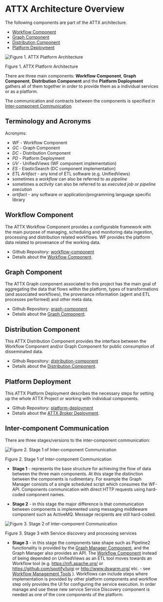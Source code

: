 # ATTX Architecture Overview

The following components are part of the ATTX architecture.
* [Workflow Component](#workflow-component)
* [Graph Component](#graph-component)
* [Distribution Component](#distribution-component)
* [Platform Deployment](#platform-deployment)

![Figure 1. ATTX Platform Architecture](https://rawgit.com/ATTX-project/ATTX-project.github.io/master/images/platform_architecture.svg)

Figure 1. ATTX Platform Architecture

There are three main components: **Workflow Component**, **Graph Component**, **Distribution Component** and the **Platform Deployment** gathers all of them together in order to provide them as a individual services or as a platform.

The communication and contracts between the components is specified in [Inter-component Communication](#inter-component-communication)

## Terminology and Acronyms

Acronyms:
* _WF_ - Workflow Component
* _GC_ - Graph Component
* _DC_ - Distribution Component
* _PD_ - Platform Deployment
* _UV_ - UnifiedViews (WF component implementation)
* _ES_ - ElasticSearch (DC component implementation)
* _ETL Artifact_ - any kind of ETL software (e.g. UnifiedViews)
* sometimes a _workflow_ can also be referred to as _pipeline_
* sometimes a _activity_ can also be referred to as _executed job_ or _pipeline execution_
* _artifact_ - any software or application/programming language specific library

## Workflow Component

The ATTX Workflow Component provides a configurable framework with the main purpose of managing, scheduling and monitoring data ingestion, processing and distribution related workflows. WF provides the platform data related to provenance of the working data.

* Github Repository: [workflow-component](https://github.com/ATTX-project/workflow-component)
* Details about the [Workflow Component](Workflow-Component.md).

## Graph Component

The ATTX Graph component associated to this project has the main goal of aggregating the data that flows within the platform, types of transformations (and associated workflows), the provenance information (agent and ETL processes performed) and other meta data.

* Github Repository: [graph-component](https://github.com/ATTX-project/graph-component)
* Details about the [Graph Component](Graph-Component.md).

## Distribution Component

This ATTX Distribution Component provides the interface between the Workflow Component and/or Graph Component for public consumption of disseminated data.

* Github Repository: [distribution-component](https://github.com/ATTX-project/distribution-component)
* Details about the [Distribution Component](Distribution-Component.md).

## Platform Deployment

This ATTX Platform Deployment describes the necessary steps for setting up the whole ATTX Project or working with individual components.

* Github Repository: [platform-deployment](https://github.com/ATTX-project/platform-deployment)
* Details about the [ATTX Broker Deployment](ATTX-Broker-Deployment.md).

## Inter-component Communication

There are three stages/versions to the inter-component communication:

![Figure 2. Stage 1 of Inter-component Communication](https://rawgit.com/ATTX-project/ATTX-project.github.io/master/images/v1.1-intercomponent_communication.svg)

Figure 2. Stage 1 of Inter-component Communication

* **Stage 1** - represents the base structure for achieving the flow of data between the three main components. At this stage the distinction between the components is rudimentary. For example the Graph Manager consists of a single scheduled script which consumes the WF-API. Components communication with direct HTTP requests using hard-coded component names.

* **Stage 2** - in this stage the major difference is that communication between components is implemented using messaging middleware component such as ActiveMQ. Message recipients are still hard-coded.  

![Figure 3. Stage 2 of Inter-component Communication](https://rawgit.com/ATTX-project/ATTX-project.github.io/master/images/v3-intercomponent_communication.svg)

Figure 3. Stage 3 with Service discovery and processing services

* **Stage 3** - in this stage the components take shape such as Pipeline2 functionality is provided by the [Graph Manager Component](Graph-Component,md), and the Graph Manager also provides an API. The [Workflow Component](Workflow-Component.md) instead of being depended on UnifiedViews as an ETL tool moves towards an Workflow tool (e.g. https://nifi.apache.org/ or https://github.com/spotify/luigi or http://www.dswarm.org/ etc. - see [Workflow Management Tools](Workflow-Management-Tools.md) ). Workflows can include steps where implementation is provided by other platform components and workflow step only provides the UI for configuring the service execution. In order manage and use these new service Service Discovery component is needed as one of the core components of the platform.
